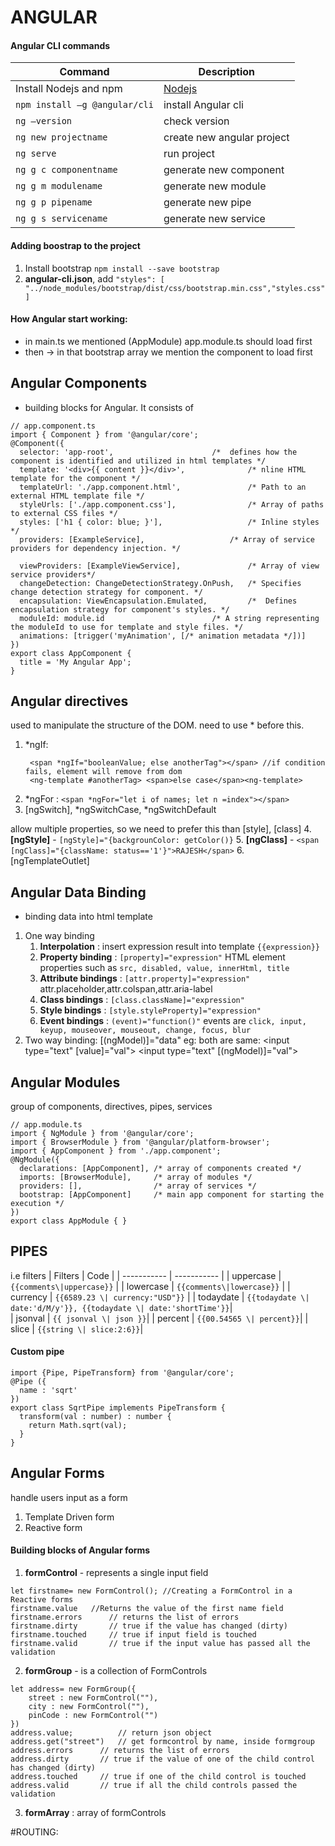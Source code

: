 # ANGULAR

#### Angular CLI commands
| Command | Description |
| ----------- | ----------- |
| Install Nodejs and npm | [Nodejs](https://nodejs.org/) |
| ```npm install –g @angular/cli``` | install Angular cli  |
| ```ng –version``` | check version |
| ```ng new projectname``` | create new angular project |
| ```ng serve``` | run project |
| ```ng g c componentname``` | generate new component |
| ```ng g m modulename``` | generate new module |
| ```ng g p pipename``` | generate new pipe |
| ```ng g s servicename``` | generate new service |

#### Adding boostrap to the project 
1. Install bootstrap ```npm install --save bootstrap```
2. __angular-cli.json__, add ```"styles": [ "../node_modules/bootstrap/dist/css/bootstrap.min.css","styles.css"]```


#### How Angular start working:
- in main.ts we mentioned (AppModule) app.module.ts should load first
- then -> in that bootstrap array we mention the component to load first

 
## Angular Components
- building blocks for Angular. It consists of
```
// app.component.ts
import { Component } from '@angular/core';
@Component({
  selector: 'app-root',   		             /*  defines how the component is identified and utilized in html templates */
  template: '<div>{{ content }}</div>',              /* nline HTML template for the component */
  templateUrl: './app.component.html',               /* Path to an external HTML template file */ 
  styleUrls: ['./app.component.css'],                /* Array of paths to external CSS files */ 
  styles: ['h1 { color: blue; }'],                   /* Inline styles */
  providers: [ExampleService],		             /* Array of service providers for dependency injection. */
  
  viewProviders: [ExampleViewService],	             /* Array of view service providers*/
  changeDetection: ChangeDetectionStrategy.OnPush,   /* Specifies change detection strategy for component. */
  encapsulation: ViewEncapsulation.Emulated,	     /*  Defines encapsulation strategy for component's styles. */
  moduleId: module.id			             /* A string representing the moduleId to use for template and style files. */	
  animations: [trigger('myAnimation', [/* animation metadata */])]
})
export class AppComponent {
  title = 'My Angular App';
}
```
## Angular directives
used to manipulate the structure of the DOM. need to use * before this. 
1. *ngIf:  
   ```
	<span *ngIf="booleanValue; else anotherTag"></span>	//if condition fails, element will remove from dom	
	<ng-template #anotherTag> <span>else case</span><ng-template>
   ```
3. *ngFor : ```<span *ngFor="let i of names; let n =index"></span>```
4. [ngSwitch], *ngSwitchCase, *ngSwitchDefault

allow multiple properties, so we need to prefer this than [style], [class]
4. **[ngStyle]**    - ```[ngStyle]="{backgrounColor: getColor()}```
5. **[ngClass]**    - ```<span [ngClass]="{className: status=='1'}">RAJESH</span>```
6. [ngTemplateOutlet]


## Angular Data Binding
- binding data into html template
1. One way binding	
	1. **Interpolation** :  insert expression result into template ```{{expression}}```
	2. **Property binding** : ```[property]="expression"``` HTML element properties such as ```src, disabled, value, innerHtml, title```
 	3. **Attribute bindings** : ```[attr.property]="expression"``` attr.placeholder,attr.colspan,attr.aria-label
	4. **Class bindings** : ```[class.className]="expression"```
 	5. **Style bindings** :	```[style.styleProperty]="expression"```
	6. **Event bindings** : ```(event)="function()"``` events are ```click, input, keyup, mouseover, mouseout, change, focus, blur``` 
2. Two way binding: [(ngModel)]="data"
		eg: both are same: <input type="text" [value]="val"> <input type="text" [(ngModel)]="val">


## Angular Modules
group of components, directives, pipes, services
```
// app.module.ts
import { NgModule } from '@angular/core';
import { BrowserModule } from '@angular/platform-browser';
import { AppComponent } from './app.component';
@NgModule({
  declarations: [AppComponent], /* array of components created */
  imports: [BrowserModule],     /* array of modules */
  providers: [],                /* array of services */
  bootstrap: [AppComponent]     /* main app component for starting the execution */
})
export class AppModule { }
```

## PIPES  
i.e filters
| Filters | Code |
| ----------- | ----------- |
| uppercase |  ```{{comments\|uppercase}}``` |
| lowercase |  ```{{comments\|lowercase}}``` |
| currency  |  ```{{6589.23 \| currency:"USD"}}``` |
| todaydate |  ```{{todaydate \| date:'d/M/y'}}, {{todaydate \| date:'shortTime'}}```|	
| jsonval   |  ```{{ jsonval \| json }}```|
| percent   |  ```{{00.54565 \| percent}}```|
| slice     |  ```{{string \| slice:2:6}}```|		

#### Custom pipe
```
import {Pipe, PipeTransform} from '@angular/core';  
@Pipe ({  
  name : 'sqrt'  
})  
export class SqrtPipe implements PipeTransform {  
  transform(val : number) : number {  
    return Math.sqrt(val);  
  }  
}  
```
## Angular Forms
handle users input as a form

1. Template Driven form
2. Reactive form
#### Building blocks of Angular forms
1. **formControl** - represents a single input field
```
let firstname= new FormControl(); //Creating a FormControl in a Reactive forms
firstname.value   //Returns the value of the first name field
firstname.errors      // returns the list of errors
firstname.dirty       // true if the value has changed (dirty)
firstname.touched     // true if input field is touched
firstname.valid       // true if the input value has passed all the validation
```
2. **formGroup** - is a collection of FormControls
```
let address= new FormGroup({
    street : new FormControl(""),
    city : new FormControl(""),
    pinCode : new FormControl("")
})
address.value;       	// return json object
address.get("street")   // get formcontrol by name, inside formgroup
address.errors     	// returns the list of errors
address.dirty      	// true if the value of one of the child control has changed (dirty)
address.touched    	// true if one of the child control is touched
address.valid      	// true if all the child controls passed the validation
```
3. **formArray** : array of formControls


#ROUTING:	
	
